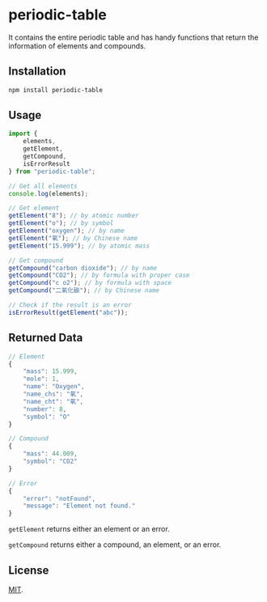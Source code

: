 # periodic-table

It contains the entire periodic table and has handy functions that return the information of elements and compounds.

## Installation

```bash
npm install periodic-table
```

## Usage

```javascript
import {
    elements,
    getElement,
    getCompound,
    isErrorResult
} from "periodic-table";

// Get all elements
console.log(elements);

// Get element
getElement("8"); // by atomic number
getElement("o"); // by symbol
getElement("oxygen"); // by name
getElement("氧"); // by Chinese name
getElement("15.999"); // by atomic mass

// Get compound
getCompound("carbon dioxide"); // by name
getCompound("CO2"); // by formula with proper case
getCompound("c o2"); // by formula with space
getCompound("二氧化碳"); // by Chinese name

// Check if the result is an error
isErrorResult(getElement("abc"));
```

## Returned Data
```javascript
// Element
{
    "mass": 15.999,
    "mole": 1,
    "name": "Oxygen",
    "name_chs": "氧",
    "name_cht": "氧",
    "number": 8,
    "symbol": "O"
}

// Compound
{
    "mass": 44.009,
    "symbol": "CO2"
}

// Error
{
    "error": "notFound",
    "message": "Element not found."
}
```

`getElement` returns either an element or an error.

`getCompound` returns either a compound, an element, or an error.

## License

[MIT](LICENSE).
